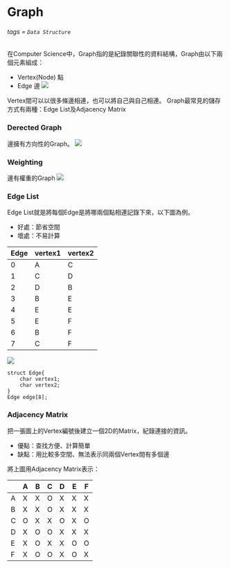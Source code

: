 # Graph

###### tags = `Data Structure`

在Computer Science中，Graph指的是紀錄關聯性的資料結構，Graph由以下兩個元素組成：
* Vertex(Node) 點
* Edge 邊
![](https://i.imgur.com/mgZ9lpO.png)

Vertex間可以以很多條邊相連，也可以將自己與自己相連。
Graph最常見的儲存方式有兩種：Edge List及Adjacency Matrix

### Derected Graph 
邊擁有方向性的Graph。
![](https://i.imgur.com/rzzLtuN.png)


### Weighting
邊有權重的Graph
![](https://i.imgur.com/jRRPFbF.png)

### Edge List
Edge List就是將每個Edge是將哪兩個點相連記錄下來，以下圖為例。
* 好處：節省空間
* 壞處：不易計算

|  Edge | vertex1 | vertex2 |
| -------- | -------- | -------- |
|  0 | A | C |
|  1 | C | D |
|  2 | D | B |
|  3 | B | E |
|  4 | E | E |
|  5 | E | F |
|  6 | B | F |
|  7 | C | F |

![](https://i.imgur.com/mgZ9lpO.png)

```cpp=1
struct Edge{
    char vertex1;
    char vertex2;
}
Edge edge[8];
```
### Adjacency Matrix
把一張圖上的Vertex編號後建立一個2D的Matrix，紀錄連接的資訊。
* 優點：查找方便、計算簡單
* 缺點：用比較多空間、無法表示同兩個Vertex間有多個邊

將上圖用Adjacency Matrix表示：

|   | A | B | C | D | E | F |
| -------- | -------- | -------- | -------- | -------- | -------- | -------- |
| A | X | X | O | X | X | X |
| B | X | X | O | X | X | X |
| C | O | X | X | O | X | O |
| D | X | O | O | X | X | X |
| E | X | O | X | X | O | O |
| F | X | O | O | X | O | X |
